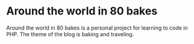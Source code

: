 # Around the world in 80 bakes

Around the world in 80 bakes is a personal project for learning to code in PHP.
The theme of the blog is baking and traveling.
